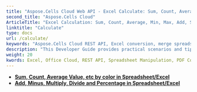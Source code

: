 ```yaml
---
title: "Aspose.Cells Cloud Web API - Excel Calculate: Sum, Count, Average, Min, Max, Add, Subtract, Multiply, Divide, etc "
second_title: "Aspose.Cells Cloud"
ArticleTitle: "Excel Calculation: Sum, Count, Average, Min, Max, Add, Subtract, Multiply, Divide, etc"
linktitle: "Calculate"
type: docs
url: /calculate/
keywords: "Aspose.Cells Cloud REST API, Excel conversion, merge spreadsheets, split documents, protect Excel files, search and replace in Excel, transform spreadsheets, Office Excel 2016, Office Excel 2019, Office Excel 365."
description: "This Developer Guide provides practical scenarios and tips for effectively utilizing Aspose.Cells for .NET features, enabling you to achieve specific Excel document appearances and implement various use cases efficiently."
weight: 20
kwords: Excel, Office Cloud, REST API, Spreadsheet Manipulation, PDF Conversion, CSV Processing, JSON Handling, Markdown Support, Developer Guide, Calculate Functionality
---
```


- **[Sum, Count, Average Value, etc by color in Spreadsheet/Excel](https://docs.aspose.cloud/cells/aggregate-cells-by-color/)**
- **[Add, Minus, Multiply, Divide and Percentage in Spreadsheet/Excel](https://docs.aspose.cloud/cells/math-calculate/)**
